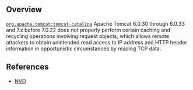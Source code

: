 ## Overview
[`org.apache.tomcat:tomcat-catalina`](http://search.maven.org/#search%7Cga%7C1%7Ca%3A%22tomcat-catalina%22)
Apache Tomcat 6.0.30 through 6.0.33 and 7.x before 7.0.22 does not properly perform certain caching and recycling operations involving request objects, which allows remote attackers to obtain unintended read access to IP address and HTTP header information in opportunistic circumstances by reading TCP data.

## References
- [NVD](https://web.nvd.nist.gov/view/vuln/detail?vulnId=CVE-2011-3375)